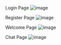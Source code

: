 Login Page
![image](https://github.com/user-attachments/assets/8b659fe5-5119-47ac-8ea1-26467ce0f6be)

Register Page
![image](https://github.com/user-attachments/assets/aad627ed-0c4e-48cb-a2ee-ad2ceb86f087)

Welcome Page
![image](https://github.com/user-attachments/assets/72cf530d-ca3e-431c-ba6a-829a6aa75771)

Chat Page
![image](https://github.com/user-attachments/assets/5f28d0bf-1bd4-4ab0-b6c7-38d3020b457d)
